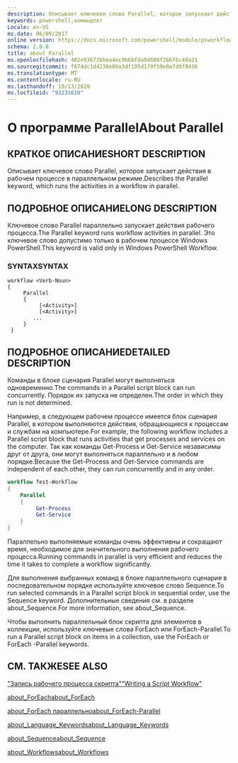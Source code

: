 ```yaml
---
description: Описывает ключевое слово Parallel, которое запускает действия в рабочем процессе в параллельном режиме.
keywords: powershell,командлет
Locale: en-US
ms.date: 06/09/2017
online version: https://docs.microsoft.com/powershell/module/psworkflow/about/about_parallel?view=powershell-5.1&WT.mc_id=ps-gethelp
schema: 2.0.0
title: about_Parallel
ms.openlocfilehash: 402e93672bbea4ec9b6bfda8d608f266f6c40a21
ms.sourcegitcommit: f874dc1d4236e06a3df195d179f59e0a7d9f8436
ms.translationtype: MT
ms.contentlocale: ru-RU
ms.lasthandoff: 10/13/2020
ms.locfileid: "93231610"
---
```

# <a name="about-parallel"></a><span data-ttu-id="ba3f9-104">О программе Parallel</span><span class="sxs-lookup"><span data-stu-id="ba3f9-104">About Parallel</span></span>

## <a name="short-description"></a><span data-ttu-id="ba3f9-105">КРАТКОЕ ОПИСАНИЕ</span><span class="sxs-lookup"><span data-stu-id="ba3f9-105">SHORT DESCRIPTION</span></span>
<span data-ttu-id="ba3f9-106">Описывает ключевое слово Parallel, которое запускает действия в рабочем процессе в параллельном режиме.</span><span class="sxs-lookup"><span data-stu-id="ba3f9-106">Describes the Parallel keyword, which runs the activities in a workflow in parallel.</span></span>

## <a name="long-description"></a><span data-ttu-id="ba3f9-107">ПОДРОБНОЕ ОПИСАНИЕ</span><span class="sxs-lookup"><span data-stu-id="ba3f9-107">LONG DESCRIPTION</span></span>

<span data-ttu-id="ba3f9-108">Ключевое слово Parallel параллельно запускает действия рабочего процесса.</span><span class="sxs-lookup"><span data-stu-id="ba3f9-108">The Parallel keyword runs workflow activities in parallel.</span></span> <span data-ttu-id="ba3f9-109">Это ключевое слово допустимо только в рабочем процессе Windows PowerShell.</span><span class="sxs-lookup"><span data-stu-id="ba3f9-109">This keyword is valid only in  Windows PowerShell  Workflow.</span></span>

### <a name="syntax"></a><span data-ttu-id="ba3f9-110">SYNTAX</span><span class="sxs-lookup"><span data-stu-id="ba3f9-110">SYNTAX</span></span>

```
workflow <Verb-Noun>
{
     Parallel
     {
          [<Activity>]
          [<Activity>]
        ...
     }
 }
```

## <a name="detailed-description"></a><span data-ttu-id="ba3f9-111">ПОДРОБНОЕ ОПИСАНИЕ</span><span class="sxs-lookup"><span data-stu-id="ba3f9-111">DETAILED DESCRIPTION</span></span>

<span data-ttu-id="ba3f9-112">Команды в блоке сценария Parallel могут выполняться одновременно.</span><span class="sxs-lookup"><span data-stu-id="ba3f9-112">The commands in a Parallel script block can run concurrently.</span></span> <span data-ttu-id="ba3f9-113">Порядок их запуска не определен.</span><span class="sxs-lookup"><span data-stu-id="ba3f9-113">The order in which they run is not determined.</span></span>

<span data-ttu-id="ba3f9-114">Например, в следующем рабочем процессе имеется блок сценария Parallel, в котором выполняются действия, обращающиеся к процессам и службам на компьютере.</span><span class="sxs-lookup"><span data-stu-id="ba3f9-114">For example, the following workflow includes a Parallel script block that runs activities that get processes and services on the computer.</span></span> <span data-ttu-id="ba3f9-115">Так как команды Get-Process и Get-Service независимы друг от друга, они могут выполняться параллельно и в любом порядке.</span><span class="sxs-lookup"><span data-stu-id="ba3f9-115">Because the Get-Process and Get-Service commands are independent of each other, they can run concurrently and in any order.</span></span>

```powershell
workflow Test-Workflow
{
    Parallel
    {
         Get-Process
         Get-Service
    }
}
```

<span data-ttu-id="ba3f9-116">Параллельно выполняемые команды очень эффективны и сокращают время, необходимое для значительного выполнения рабочего процесса.</span><span class="sxs-lookup"><span data-stu-id="ba3f9-116">Running commands in parallel is very efficient and reduces the time it takes to complete a workflow significantly.</span></span>

<span data-ttu-id="ba3f9-117">Для выполнения выбранных команд в блоке параллельного сценария в последовательном порядке используйте ключевое слово Sequence.</span><span class="sxs-lookup"><span data-stu-id="ba3f9-117">To run selected commands in a Parallel script block in sequential order, use the Sequence keyword.</span></span> <span data-ttu-id="ba3f9-118">Дополнительные сведения см. в разделе about_Sequence.</span><span class="sxs-lookup"><span data-stu-id="ba3f9-118">For more information, see about_Sequence.</span></span>

<span data-ttu-id="ba3f9-119">Чтобы выполнить параллельный блок скрипта для элементов в коллекции, используйте ключевые слова ForEach или ForEach-Parallel.</span><span class="sxs-lookup"><span data-stu-id="ba3f9-119">To run a Parallel script block on items in a collection, use the ForEach or ForEach -Parallel keywords.</span></span>

## <a name="see-also"></a><span data-ttu-id="ba3f9-120">СМ. ТАКЖЕ</span><span class="sxs-lookup"><span data-stu-id="ba3f9-120">SEE ALSO</span></span>

<span data-ttu-id="ba3f9-121">["Запись рабочего процесса скрипта"](/previous-versions/windows/it-pro/windows-server-2012-R2-and-2012/jj574157(v=ws.11))</span><span class="sxs-lookup"><span data-stu-id="ba3f9-121">["Writing a Script Workflow"](/previous-versions/windows/it-pro/windows-server-2012-R2-and-2012/jj574157(v=ws.11))</span></span>

[<span data-ttu-id="ba3f9-122">about_ForEach</span><span class="sxs-lookup"><span data-stu-id="ba3f9-122">about_ForEach</span></span>](../../Microsoft.PowerShell.Core/About/about_Foreach.md)

[<span data-ttu-id="ba3f9-123">about_ForEach параллельно</span><span class="sxs-lookup"><span data-stu-id="ba3f9-123">about_ForEach-Parallel</span></span>](about_ForEach-Parallel.md)

[<span data-ttu-id="ba3f9-124">about_Language_Keywords</span><span class="sxs-lookup"><span data-stu-id="ba3f9-124">about_Language_Keywords</span></span>](../../Microsoft.PowerShell.Core/About/about_Language_Keywords.md)

[<span data-ttu-id="ba3f9-125">about_Sequence</span><span class="sxs-lookup"><span data-stu-id="ba3f9-125">about_Sequence</span></span>](about_Sequence.md)

[<span data-ttu-id="ba3f9-126">about_Workflows</span><span class="sxs-lookup"><span data-stu-id="ba3f9-126">about_Workflows</span></span>](about_workflows.md)
